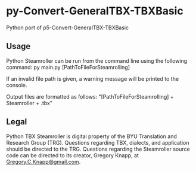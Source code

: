 # py-Convert-GeneralTBX-TBXBasic
Python port of p5-Convert-GeneralTBX-TBXBasic


## Usage
Python Steamroller can be run from the command line using the following command:
py main.py [PathToFileForSteamrolling]

If an invalid file path is given, a warning message will be printed to the console.

Output files are formatted as follows:
"[PathToFileForSteamrolling] + Steamroller + .tbx"

## Legal

Python TBX Steamroller is digital property of the BYU Translation and Research Group (TRG). Questions regarding TBX, dialects, and application should be directed to the TRG. Questions regarding the Steamroller source code can be directed to its creator, Gregory Knapp, at Gregory.C.Knapp@gmail.com.
